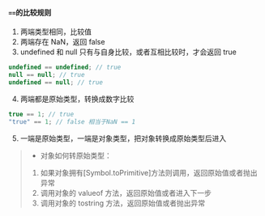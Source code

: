 #### `==`的比较规则

1. 两端类型相同，比较值
2. 两端存在 NaN，返回 false
3. undefined 和 null 只有与自身比较，或者互相比较时，才会返回 true

```js
undefined == undefined; // true
null == null; // true
undefined == null; // true
```

4. 两端都是原始类型，转换成数字比较

```js
true == 1; // true
"true" == 1; // false 相当于NaN == 1
```

5. 一端是原始类型，一端是对象类型，把对象转换成原始类型后进入

> - 对象如何转原始类型：
>
> 1. 如果对象拥有[Symbol.toPrimitive]方法则调用，返回原始值或者抛出异常
> 2. 调用对象的 valueof 方法，返回原始值或者进入下一步
> 3. 调用对象的 tostring 方法，返回原始值或者抛出异常
